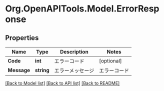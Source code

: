 # Org.OpenAPITools.Model.ErrorResponse
## Properties

Name | Type | Description | Notes
------------ | ------------- | ------------- | -------------
**Code** | **int** | エラーコード | [optional] 
**Message** | **string** | エラーメッセージ |エラーコード|エラーメッセージ|説明| |-|-|-| |4001001|内部エラー|kabuSログファイルを確認&lt;br&gt;してください。| |4001002|トリガキー生成&lt;br&gt;エラー|kabuSログファイルを確認&lt;br&gt;してください。| |4001003|エラー：Uターン|kabuSログファイルを確認&lt;br&gt;してください。| |4001004|トリガ生成エラー|kabuSログファイルを確認&lt;br&gt;してください。| |4001005|パラメータ変換&lt;br&gt;エラー|設定したパラメータはkabu&lt;br&gt;ステーション「システム設&lt;br&gt;定」「注文１」の設定内容&lt;br&gt;と相違がないかを確認して&lt;br&gt;ください。| |4001006|API実行回数エラー|| |4001007|ログイン認証エラー|kabuステーションにログイン&lt;br&gt;しているかを確認し&lt;br&gt;てください。| |4001008|API利用不可|API利用設定が完了して&lt;br&gt;いるかを確認してください。| |4001009|APIキー不一致|| |4001010|クエリ文字列不正|| |4001011|リクエスト文字列不正|| |4001012|リクエスト不正|| |4001013|トークン取得失敗：&lt;br&gt;kabuステーションが&lt;br&gt;ログインして&lt;br&gt;いる状態で、API&lt;br&gt;パスワードが不正|| |4001014|許可されていない&lt;br&gt;HTTPメソッド|| |4001015|ContentLength超過|| |4001016|サポートされていない&lt;br&gt;メディアタイプ|| |4001017|ログイン認証&lt;br&gt;エラー：kabuS&lt;br&gt;ステーション未&lt;br&gt;ログイン状態。|| |4001018|銘柄が登録&lt;br&gt;できませんでした|登録銘柄上限数（50銘柄）&lt;br&gt;以上の銘柄をリクエスト&lt;br&gt;していないかを確認して&lt;br&gt;ください。| |4001019|一部の銘柄が登録&lt;br&gt;できませんでした|登録銘柄上限数（50銘柄）&lt;br&gt;以上の銘柄をリクエスト&lt;br&gt;していないかを確認して&lt;br&gt;ください。| |4001020|銘柄が解除&lt;br&gt;できませんでした|銘柄が登録されているかを確認して&lt;br&gt;ください。| |4001021|一部の銘柄が解除&lt;br&gt;できませんでした|登録銘柄上限数（50銘柄）&lt;br&gt;以上の銘柄をリクエスト&lt;br&gt;していないかを確認して&lt;br&gt;ください。| |4002001|銘柄が見つから&lt;br&gt;ない|| |4002002|執行条件エラー|FrontOrderTypeを確認して&lt;br&gt;ください。| |4002003|執行条件エラー|FrontOrderTypeを確認して&lt;br&gt;ください。| |4002004|トリガチェック&lt;br&gt;エラー - 詳細はkabuS&lt;br&gt;ログファイルを確認&lt;br&gt;してください|| |4002005|商品エラー|| |4002006|レジスト数エラー|登録銘柄上限数（50銘柄）&lt;br&gt;以上の銘柄をリクエスト&lt;br&gt;していないかを確認し&lt;br&gt;てください。| |4002007|パラメータ不正：&lt;br&gt;AccountType -&lt;br&gt; 詳細はkabuS&lt;br&gt;ログファイルを&lt;br&gt;確認してください|| |4002008|パラメータ不正：&lt;br&gt;Side -&lt;br&gt; 詳細はkabuS&lt;br&gt;ログファイルを&lt;br&gt;確認してください|| |4002009|パラメータ不正：&lt;br&gt;CashMargin -&lt;br&gt; 詳細はkabuS&lt;br&gt;ログファイルを&lt;br&gt;確認してください|| |4002010|パラメータ不正：&lt;br&gt;DelivType -&lt;br&gt; 詳細はkabuS&lt;br&gt;ログファイルを&lt;br&gt;確認してください|| |4002011|パラメータ不正：&lt;br&gt;FundType -&lt;br&gt; 詳細はkabuS&lt;br&gt;ログファイルを&lt;br&gt;確認してください|| |4002012|パラメータ不正：&lt;br&gt;FrontOrderType -&lt;br&gt; 詳細はkabuS&lt;br&gt;ログファイルを&lt;br&gt;確認してください|| |4002013|パラメータ不正：&lt;br&gt;MarginTradeType -&lt;br&gt; 詳細はkabuS&lt;br&gt;ログファイルを&lt;br&gt;確認してください|| |4002014|パラメータ不正：&lt;br&gt;TimeInForce -&lt;br&gt; 詳細はkabuS&lt;br&gt;ログファイルを確認&lt;br&gt;してください|| |4002015|パラメータ不正：&lt;br&gt;返済順指定と返済&lt;br&gt;指定は同時に設定&lt;br&gt;できない|| |4002016|パラメータ不正：&lt;br&gt;DelivType -&lt;br&gt; 詳細はkabuS&lt;br&gt;ログファイルを確認&lt;br&gt;してください|| |4002017|パラメータ不正：&lt;br&gt;値段指定エラー|| |4002018|パラメータ不正：&lt;br&gt;IOC対象銘柄では&lt;br&gt;ない - 詳細はkabuS&lt;br&gt;ログファイルを&lt;br&gt;確認してください|| |4002021|取引期日を過ぎた&lt;br&gt;取引であるか、&lt;br&gt;有効な銘柄ではない&lt;br&gt;ため取引できません|| |4003001|ワンショット：金額エラー|| |4003002|ワンショット：数量エラー|| |4004001|該当注文なしエラー|| |4004002|取消不可|| | [optional] 

[[Back to Model list]](../README.md#documentation-for-models) [[Back to API list]](../README.md#documentation-for-api-endpoints) [[Back to README]](../README.md)

